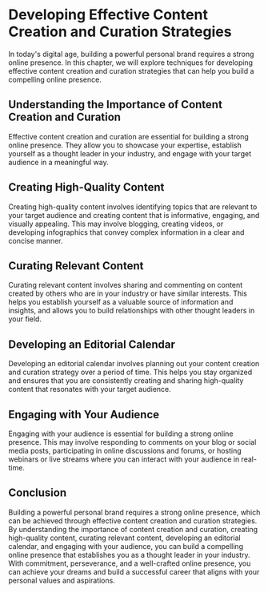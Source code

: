 Developing Effective Content Creation and Curation Strategies
=======================================================================================================

In today's digital age, building a powerful personal brand requires a strong online presence. In this chapter, we will explore techniques for developing effective content creation and curation strategies that can help you build a compelling online presence.

Understanding the Importance of Content Creation and Curation
-------------------------------------------------------------

Effective content creation and curation are essential for building a strong online presence. They allow you to showcase your expertise, establish yourself as a thought leader in your industry, and engage with your target audience in a meaningful way.

Creating High-Quality Content
-----------------------------

Creating high-quality content involves identifying topics that are relevant to your target audience and creating content that is informative, engaging, and visually appealing. This may involve blogging, creating videos, or developing infographics that convey complex information in a clear and concise manner.

Curating Relevant Content
-------------------------

Curating relevant content involves sharing and commenting on content created by others who are in your industry or have similar interests. This helps you establish yourself as a valuable source of information and insights, and allows you to build relationships with other thought leaders in your field.

Developing an Editorial Calendar
--------------------------------

Developing an editorial calendar involves planning out your content creation and curation strategy over a period of time. This helps you stay organized and ensures that you are consistently creating and sharing high-quality content that resonates with your target audience.

Engaging with Your Audience
---------------------------

Engaging with your audience is essential for building a strong online presence. This may involve responding to comments on your blog or social media posts, participating in online discussions and forums, or hosting webinars or live streams where you can interact with your audience in real-time.

Conclusion
----------

Building a powerful personal brand requires a strong online presence, which can be achieved through effective content creation and curation strategies. By understanding the importance of content creation and curation, creating high-quality content, curating relevant content, developing an editorial calendar, and engaging with your audience, you can build a compelling online presence that establishes you as a thought leader in your industry. With commitment, perseverance, and a well-crafted online presence, you can achieve your dreams and build a successful career that aligns with your personal values and aspirations.
